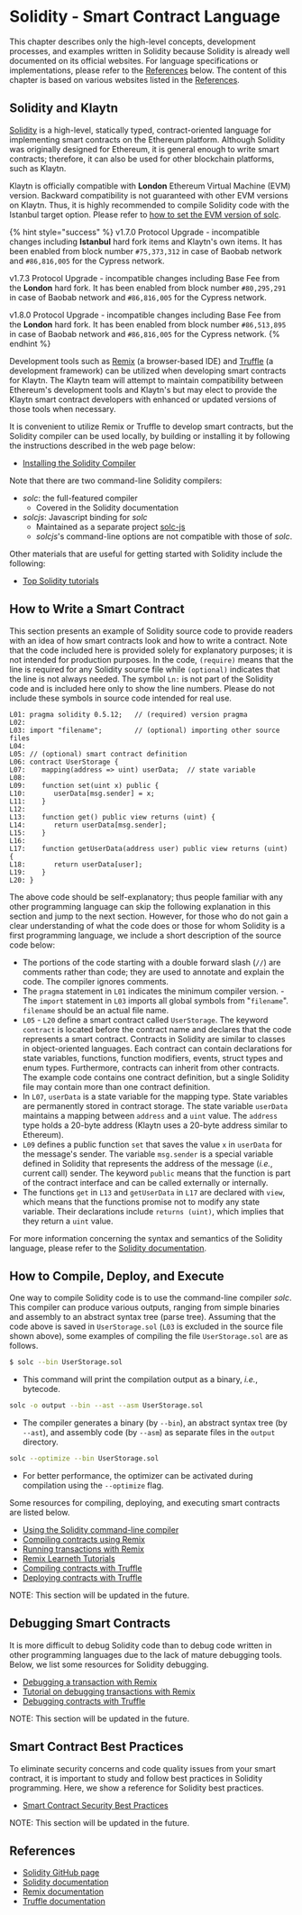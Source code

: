 # Solidity - Smart Contract Language <a id="solidity-smart-contract-language"></a>

This chapter describes only the high-level concepts, development processes, and examples written in Solidity because Solidity is already well documented on its official websites. For language specifications or implementations, please refer to the [References](#references) below. The content of this chapter is based on various websites listed in the [References](#references).

## Solidity and Klaytn <a id="solidity-and-klaytn"></a>

[Solidity](https://github.com/ethereum/solidity) is a high-level, statically typed, contract-oriented language for implementing smart contracts on the Ethereum platform. Although Solidity was originally designed for Ethereum, it is general enough to write smart contracts; therefore, it can also be used for other blockchain platforms, such as Klaytn.

Klaytn is officially compatible with **London** Ethereum Virtual Machine (EVM) version. Backward compatibility is not guaranteed with other EVM versions on Klaytn. Thus, it is highly recommended to compile Solidity code with the Istanbul target option. Please refer to [how to set the EVM version of solc](https://solidity.readthedocs.io/en/latest/using-the-compiler.html#setting-the-evm-version-to-target).  

{% hint style="success" %}
v1.7.0 Protocol Upgrade - incompatible changes including **Istanbul** hard fork items and Klaytn's own items.
It has been enabled from block number `#75,373,312` in case of Baobab network and `#86,816,005` for the Cypress network.

v1.7.3 Protocol Upgrade - incompatible changes including Base Fee from the **London** hard fork.
It has been enabled from block number `#80,295,291` in case of Baobab network and `#86,816,005` for the Cypress network.

v1.8.0 Protocol Upgrade - incompatible changes including Base Fee from the **London** hard fork.
It has been enabled from block number `#86,513,895` in case of Baobab network and `#86,816,005` for the Cypress network.
{% endhint %}  

Development tools such as [Remix](https://remix.ethereum.org/) \(a browser-based IDE\) and [Truffle](https://github.com/trufflesuite/truffle) \(a development framework\) can be utilized when developing smart contracts for Klaytn. The Klaytn team will attempt to maintain compatibility between Ethereum's development tools and Klaytn's but may elect to provide the Klaytn smart contract developers with enhanced or updated versions of those tools when necessary.

It is convenient to utilize Remix or Truffle to develop smart contracts, but the Solidity compiler can be used locally, by building or installing it by following the instructions described in the web page below:

* [Installing the Solidity Compiler](https://docs.soliditylang.org/en/latest/installing-solidity.html)

Note that there are two command-line Solidity compilers:

* _solc_: the full-featured compiler
  * Covered in the Solidity documentation
* _solcjs_: Javascript binding for _solc_
  * Maintained as a separate project [solc-js](https://github.com/ethereum/solc-js)
  * _solcjs_'s command-line options are not compatible with those of _solc_.

Other materials that are useful for getting started with Solidity include the following:

* [Top Solidity tutorials](https://medium.com/coinmonks/top-solidity-tutorials-4e7adcacced8)

## How to Write a Smart Contract <a id="how-to-write-a-smart-contract"></a>

This section presents an example of Solidity source code to provide readers with an idea of how smart contracts look and how to write a contract. Note that the code included here is provided solely for explanatory purposes; it is not intended for production purposes. In the code, `(require)` means that the line is required for any Solidity source file while `(optional)` indicates that the line is not always needed. The symbol `Ln:` is not part of the Solidity code and is included here only to show the line numbers. Please do not include these symbols in source code intended for real use.

```text
L01: pragma solidity 0.5.12;   // (required) version pragma
L02:
L03: import "filename";        // (optional) importing other source files
L04:
L05: // (optional) smart contract definition
L06: contract UserStorage {
L07:    mapping(address => uint) userData;  // state variable
L08:
L09:    function set(uint x) public {
L10:       userData[msg.sender] = x;
L11:    }
L12:
L13:    function get() public view returns (uint) {
L14:       return userData[msg.sender];
L15:    }
L16:
L17:    function getUserData(address user) public view returns (uint) {
L18:       return userData[user];
L19:    }
L20: }
```

The above code should be self-explanatory; thus people familiar with any other programming language can skip the following explanation in this section and jump to the next section. However, for those who do not gain a clear understanding of what the code does or those for whom Solidity is a first programming language, we include a short description of the source code below:

* The portions of the code starting with a double forward slash \(`//`\) are comments rather than code; they are used to annotate and explain the code.  The compiler ignores comments.
* The `pragma` statement in `L01` indicates the minimum compiler version.  - The `import` statement in `L03` imports all global symbols from "`filename`".  `filename` should be an actual file name.
* `L05` - `L20` define a smart contract called `UserStorage`.  The keyword `contract` is located before the contract name and declares that the code represents a smart contract.  Contracts in Solidity are similar to classes in object-oriented languages.  Each contract can contain declarations for state variables, functions, function modifiers, events, struct types and enum types.  Furthermore, contracts can inherit from other contracts.  The example code contains one contract definition, but a single Solidity file may contain more than one contract definition.
* In `L07`, `userData` is a state variable for the mapping type.  State variables are permanently stored in contract storage.  The state variable `userData` maintains a mapping between `address` and a `uint` value.  The `address` type holds a 20-byte address \(Klaytn uses a 20-byte address similar to Ethereum\).
* `L09` defines a public function `set` that saves the value `x` in `userData` for the message's sender.  The variable `msg.sender` is a special variable defined in Solidity that represents the address of the message \(_i.e._, current call\) sender.  The keyword `public` means that the function is part of the contract interface and can be called externally or internally.
* The functions `get` in `L13` and `getUserData` in `L17` are declared with `view`, which means that the functions promise not to modify any state variable.  Their declarations include `returns (uint)`, which implies that they return a `uint` value.

For more information concerning the syntax and semantics of the Solidity language, please refer to the [Solidity documentation](https://docs.soliditylang.org/).

## How to Compile, Deploy, and Execute <a id="how-to-compile-deploy-and-execute"></a>

One way to compile Solidity code is to use the command-line compiler _solc_. This compiler can produce various outputs, ranging from simple binaries and assembly to an abstract syntax tree \(parse tree\). Assuming that the code above is saved in `UserStorage.sol` \(`L03` is excluded in the source file shown above\), some examples of compiling the file `UserStorage.sol` are as follows.

```bash
$ solc --bin UserStorage.sol
```

* This command will print the compilation output as a binary, _i.e._, bytecode.

```bash
solc -o output --bin --ast --asm UserStorage.sol
```

* The compiler generates a binary \(by `--bin`\), an abstract syntax tree \(by `--ast`\), and assembly code \(by `--asm`\) as separate files in the `output` directory.

```bash
solc --optimize --bin UserStorage.sol
```

* For better performance, the optimizer can be activated during compilation using the `--optimize` flag.

Some resources for compiling, deploying, and executing smart contracts are listed below.

* [Using the Solidity command-line compiler](https://docs.soliditylang.org/en/latest/using-the-compiler.html)
* [Compiling contracts using Remix](https://remix-ide.readthedocs.io/en/stable/compile.html)
* [Running transactions with Remix](https://remix-ide.readthedocs.io/en/stable/run.html)
* [Remix Learneth Tutorials](https://remix-ide.readthedocs.io/en/latest/remix_tutorials_learneth.html)
* [Compiling contracts with Truffle](https://trufflesuite.com/docs/truffle/getting-started/compiling-contracts)
* [Deploying contracts with Truffle](https://trufflesuite.com/docs/truffle/getting-started/running-migrations)

NOTE: This section will be updated in the future.

## Debugging Smart Contracts <a id="debugging-smart-contracts"></a>

It is more difficult to debug Solidity code than to debug code written in other programming languages due to the lack of mature debugging tools. Below, we list some resources for Solidity debugging.

* [Debugging a transaction with Remix](https://remix-ide.readthedocs.io/en/latest/debugger.html)
* [Tutorial on debugging transactions with Remix](https://remix-ide.readthedocs.io/en/latest/tutorial_debug.html)
* [Debugging contracts with Truffle](https://trufflesuite.com/docs/truffle/getting-started/using-the-truffle-debugger/)

NOTE: This section will be updated in the future.

## Smart Contract Best Practices <a id="smart-contract-best-practices"></a>

To eliminate security concerns and code quality issues from your smart contract, it is important to study and follow best practices in Solidity programming. Here, we show a reference for Solidity best practices.

* [Smart Contract Security Best Practices](https://github.com/ConsenSys/smart-contract-best-practices)

NOTE: This section will be updated in the future.

## References <a id="references"></a>

* [Solidity GitHub page](https://github.com/ethereum/solidity)
* [Solidity documentation](https://solidity.readthedocs.io/en/latest/index.html)
* [Remix documentation](https://remix-ide.readthedocs.io/en/latest/)
* [Truffle documentation](https://trufflesuite.com/docs/truffle/)
